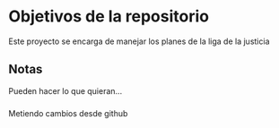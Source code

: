 # Objetivos de la repositorio

Este proyecto se encarga de manejar los planes de la liga de la justicia


## Notas
Pueden hacer lo que quieran...


###
Metiendo cambios desde github
